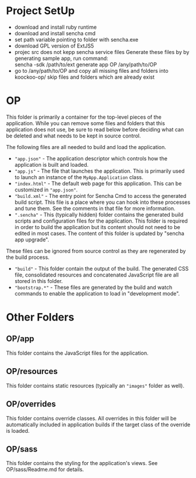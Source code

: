 
# Project SetUp
- download and install ruby runtime
- download and install sencha cmd
- set path variable pointing to folder with sencha.exe 
- download GPL version of ExtJS5
- projec src does not kepp sencha service files
Generate these files by by generating sample app, run command:   
sencha -sdk /path/to/ext generate app OP /any/path/to/OP
- go to /any/path/to/OP and copy all missing files and folders into koockoo-op/
skip files and folders which are already exist

# OP
This folder is primarily a container for the top-level pieces of the application.
While you can remove some files and folders that this application does not use,
be sure to read below before deciding what can be deleted and what needs to be
kept in source control.

The following files are all needed to build and load the application.

 - `"app.json"` - The application descriptor which controls how the application is
   built and loaded.
 - `"app.js"` - The file that launches the application. This is primarily used to
   launch an instance of the `MyApp.Application` class.
 - `"index.html"` - The default web page for this application. This can be customized
   in `"app.json"`.
 - `"build.xml"` - The entry point for Sencha Cmd to access the generated build
   script. This file is a place where you can hook into these processes and tune
   them. See the comments in that file for more information.
 - `".sencha"` - This (typically hidden) folder contains the generated build scripts
   and configuration files for the application. This folder is required in order to
   build the application but its content should not need to be edited in most cases.
   The content of this folder is updated by "sencha app upgrade".

These files can be ignored from source control as they are regenerated by the build
process.

 - `"build"` - This folder contain the output of the build. The generated CSS file,
   consolidated resources and concatenated JavaScript file are all stored in this
   folder.
 - `"bootstrap.*"` - These files are generated by the build and watch commands to
   enable the application to load in "development mode".

# Other Folders

## OP/app

This folder contains the JavaScript files for the application.

## OP/resources

This folder contains static resources (typically an `"images"` folder as well).

## OP/overrides

This folder contains override classes. All overrides in this folder will be 
automatically included in application builds if the target class of the override
is loaded.

## OP/sass

This folder contains the styling for the application's views. See OP/sass/Readme.md
for details.
